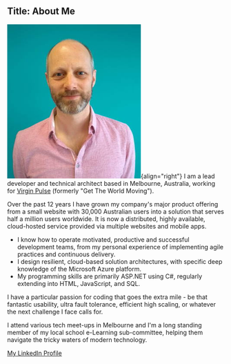 Title: About Me
---
![Photo of Phil George](phil-thumb.jpg "Photo of me"){align="right"} I am a lead developer and technical architect based in Melbourne, Australia, working for [Virgin Pulse](https://virginpulse.com) (formerly "Get The World Moving").

Over the past 12 years I have grown my company's major product offering from a small website with 30,000 Australian users into a solution that serves half a million users worldwide. It is now a distributed, highly available, cloud-hosted service provided via multiple websites and mobile apps.

- I know how to operate motivated, productive and successful development teams, from my personal experience of implementing agile practices and continuous delivery.
- I design resilient, cloud-based solution architectures, with specific deep knowledge of the Microsoft Azure platform.
- My programming skills are primarily ASP.NET using C#, regularly extending into HTML, JavaScript, and SQL.

I have a particular passion for coding that goes the extra mile - be that fantastic usability, ultra fault tolerance, efficient high scaling, or whatever the next challenge I face calls for.

I attend various tech meet-ups in Melbourne and I'm a long standing member of my local school e-Learning sub-committee, helping them navigate the tricky waters of modern technology.

[My LinkedIn Profile](http://www.linkedin.com/in/philgeorge)

